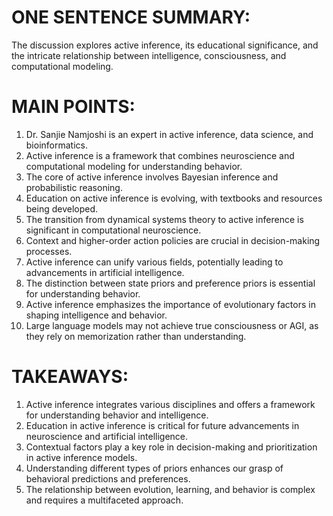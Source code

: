 # ONE SENTENCE SUMMARY:
The discussion explores active inference, its educational significance, and the intricate relationship between intelligence, consciousness, and computational modeling.

# MAIN POINTS:
1. Dr. Sanjie Namjoshi is an expert in active inference, data science, and bioinformatics.
2. Active inference is a framework that combines neuroscience and computational modeling for understanding behavior.
3. The core of active inference involves Bayesian inference and probabilistic reasoning.
4. Education on active inference is evolving, with textbooks and resources being developed.
5. The transition from dynamical systems theory to active inference is significant in computational neuroscience.
6. Context and higher-order action policies are crucial in decision-making processes.
7. Active inference can unify various fields, potentially leading to advancements in artificial intelligence.
8. The distinction between state priors and preference priors is essential for understanding behavior.
9. Active inference emphasizes the importance of evolutionary factors in shaping intelligence and behavior.
10. Large language models may not achieve true consciousness or AGI, as they rely on memorization rather than understanding.

# TAKEAWAYS:
1. Active inference integrates various disciplines and offers a framework for understanding behavior and intelligence.
2. Education in active inference is critical for future advancements in neuroscience and artificial intelligence.
3. Contextual factors play a key role in decision-making and prioritization in active inference models.
4. Understanding different types of priors enhances our grasp of behavioral predictions and preferences.
5. The relationship between evolution, learning, and behavior is complex and requires a multifaceted approach.
